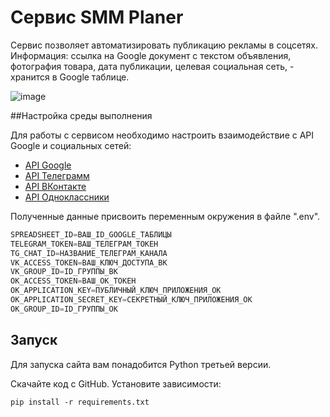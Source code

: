 # Сервис SMM Planer

Сервис  позволяет автоматизировать публикацию рекламы в соцсетях. Информация: ссылка на Google
документ с текстом объявления, фотография товара, дата публикации, целевая социальная сеть, - 
хранится в Google таблице.

![image](https://user-images.githubusercontent.com/76903715/226282870-012c9b6b-22d3-46cb-a3c9-1084eb179f0c.png)


##Настройка среды выполнения

Для работы с сервисом необходимо настроить взаимодействие с API Google и социальных сетей:

- [API Google](https://developers.google.com/sheets?hl=ru)
- [API Телеграмм](https://habr.com/ru/post/543676/)
- [API ВКонтакте](https://dev.vk.com/api/callback/getting-started)
- [API Одноклассники](https://apiok.ru/)

Полученные данные присвоить переменным окружения в файле ".env".

```python
SPREADSHEET_ID=ВАШ_ID_GOOGLE_ТАБЛИЦЫ
TELEGRAM_TOKEN=ВАШ_ТЕЛЕГРАМ_ТОКЕН
TG_CHAT_ID=НАЗВАНИЕ_ТЕЛЕГРАМ_КАНАЛА
VK_ACCESS_TOKEN=ВАШ_КЛЮЧ_ДОСТУПА_ВК
VK_GROUP_ID=ID_ГРУППЫ_ВК
OK_ACCESS_TOKEN=ВАШ_ОК_ТОКЕН
OK_APPLICATION_KEY=ПУБЛИЧНЫЙ_КЛЮЧ_ПРИЛОЖЕНИЯ_ОК
OK_APPLICATION_SECRET_KEY=СЕКРЕТНЫЙ_КЛЮЧ_ПРИЛОЖЕНИЯ_ОК
OK_GROUP_ID=ID_ГРУППЫ_ОК
```

## Запуск

Для запуска сайта вам понадобится Python третьей версии.

Скачайте код с GitHub. Установите зависимости:

`pip install -r requirements.txt`
